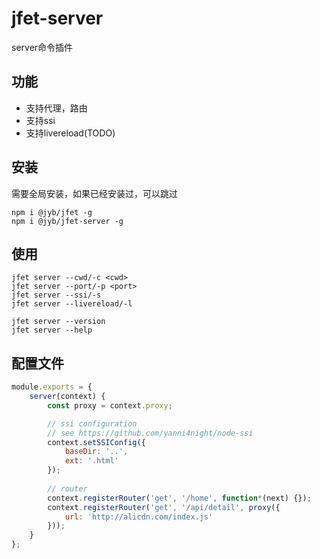 # jfet-server

server命令插件

## 功能

- 支持代理，路由
- 支持ssi
- 支持livereload(TODO)

## 安装

需要全局安装，如果已经安装过，可以跳过

```shell
npm i @jyb/jfet -g
npm i @jyb/jfet-server -g
```

## 使用

```shell
jfet server --cwd/-c <cwd>
jfet server --port/-p <port>
jfet server --ssi/-s
jfet server --livereload/-l

jfet server --version
jfet server --help
```

## 配置文件

```javascript
module.exports = {
    server(context) {
        const proxy = context.proxy;

        // ssi configuration
        // see https://github.com/yanni4night/node-ssi
        context.setSSIConfig({
            baseDir: '..',
            ext: '.html'
        });
        
        // router
        context.registerRouter('get', '/home', function*(next) {});
        context.registerRouter('get', '/api/detail', proxy({
            url: 'http://alicdn.com/index.js'
        }));
    }
};
```

